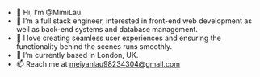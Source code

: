 - 👋 Hi, I’m @MimiLau
- 👀 I’m a full stack engineer, interested in front-end web development as well as back-end systems and database management.
- 🧈 I love creating seamless user experiences and ensuring the functionality behind the scenes runs smoothly.
- 🌱 I’m currently based in London, UK.
- 📫 Reach me at meiyanlau98234304@gmail.com

<!---
MimiLau/MimiLau is a ✨ special ✨ repository because its `README.md` (this file) appears on your GitHub profile.
You can click the Preview link to take a look at your changes.
--->
